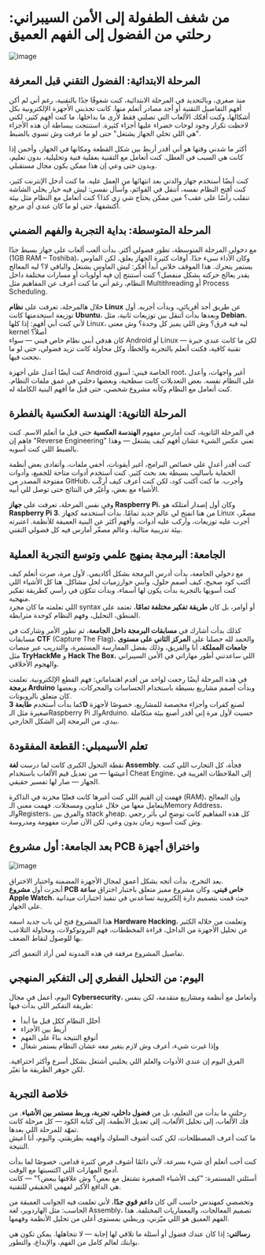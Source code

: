 # من شغف الطفولة إلى الأمن السيبراني: رحلتي من الفضول إلى الفهم العميق
![image](https://github.com/user-attachments/assets/27aad8e7-858e-4969-a181-3c9403d61185)

## المرحلة الابتدائية: الفضول التقني قبل المعرفة

منذ صغري، وبالتحديد في المرحلة الابتدائية، كنت شغوفًا جدًا بالتقنية، رغم أني لم أكن أفهم التفاصيل التقنية أو أجد مصادر أتعلم منها. كانت تجذبني الأجهزة الإلكترونية بكل أشكالها، وكنت أفكك الألعاب التي تصلني فقط لأرى ما بداخلها. ما كنت أفهم كثير، لكني لاحظت تكرار وجود لوحات خضراء عليها أجزاء كثيرة. استنتجت ببساطة أن هذه الأجزاء "هي اللي تخلي الجهاز يشتغل" حتى لو ما عرفت وش تسوي بالضبط.

أكثر ما شدني وقتها هو أني أقدر أربط بين شكل القطعة ومكانها في الجهاز، وأخمن إذا كانت هي السبب في العطل. كنت أتعامل مع التقنية بعقلية فنية وتحليلية، بدون تعليم، وبدون حتى وعي إن هذا ممكن يكون مجال مستقبلي.

كنت أيضًا أستخدم جهاز والدتي بعد انتهائها من العمل عليه. ما كنت أدخل الإنترنت كثير، كنت أفتح النظام نفسه، أتنقل في القوائم، وأسأل نفسي: ليش فيه خيار يخلي الشاشة تنقلب رأسًا على عقب؟ مين ممكن يحتاج شي زي كذا؟ كنت أتعامل مع النظام مثل بيئة أكتشفها، حتى لو ما كان عندي أي مرجع.

## المرحلة المتوسطة: بداية التجربة والفهم الضمني

مع دخولي المرحلة المتوسطة، تطور فضولي أكثر. بدأت ألعب ألعاب على جهاز بسيط جدًا (1GB RAM – Toshiba)، وكان الأداء سيء جدًا. أوقات كثيرة الجهاز يعلق، لكن الماوس يستمر يتحرك. هذا الموقف خلاني أبدأ أفكر: ليش الماوس يشتغل والباقي لا؟ ليه المعالج يقدر يعالج حركته بشكل منفصل؟ كنت أستنتج إن فيه أولويات أو مسارات مختلفة داخل النظام، رغم أني ما كنت أعرف عن المفاهيم مثل Multithreading أو Process Scheduling.

خلال هالمرحلة، تعرفت على **نظام Linux** عن طريق أحد أقربائي، وبدأت أجربه. أول توزيعة استخدمتها كانت **Ubuntu**، وبعدها بدأت أتنقل بين توزيعات ثانية، مثل **Debian**، لأني كنت أبي أفهم: إذا كلها Linux، ليه فيه فرق؟ وش اللي يميز كل وحدة؟ وش معنى kernel أصلاً؟  
كان هدفي أبني نظام خاص فيني — سواء Android أو Linux — لكن ما كانت عندي خبرة تقنية كافية، فكنت أتعلم بالتجربة والخطأ، وكل محاولة كانت تزيد فضولي، حتى لو ما نجحت فيها.

كنت أيضًا أعدل على أجهزة Android الخاصة فيني: أسوي root، أغير واجهات، وأعدل على النظام نفسه. بعض التعديلات كانت سطحية، وبعضها دخلني في عمق ملفات النظام. كنت أتعامل مع النظام وكأنه مشروع شخصي، حتى قبل ما أفهم البنية الكاملة له.

## المرحلة الثانوية: الهندسة العكسية بالفطرة

في المرحلة الثانوية، كنت أمارس مفهوم **الهندسة العكسية** حتى قبل ما أتعلم الاسم. كنت فاهم إن "Reverse Engineering" تعني عكس الشيء عشان أفهم كيف يشتغل — وهذا بالضبط اللي كنت أسويه.

كنت أقدر أعدل على خصائص البرامج، أغير أيقونات، أخفي ملفات، وأتفادى بعض أنظمة الحماية بأساليب بسيطة بعد بحث كثير. كنت أستخدم أدوات متاحة للجميع، وأدوات مفتوحة المصدر من GitHub، وأجرب. ما كنت أكتب كود، لكن كنت أعرف كيف أركّب الأشياء مع بعض، وأغيّر في النتائج حتى توصل للي أبيه.

وفي نفس المرحلة، تعرفت على **جهاز Raspberry Pi**، وكان أول إصدار أمتلكه هو **Raspberry Pi 3**. من هنا انفتح لي عالم جديد تمامًا. بدأت أستخدمه كجهاز Linux مصغّر، أجرب عليه توزيعات، وأركب عليه أدوات، وأفهم أكثر عن البنية العميقة للأنظمة. اعتبرته بيئة تدريبية مثالية، وعالم مصغّر أمارس فيه كل فضولي التقني.

## الجامعة: البرمجة بمنهج علمي وتوسع التجربة العملية

مع دخولي الجامعة، بدأت أدرس البرمجة بشكل أكاديمي. لأول مرة، صرت أتعلم كيف أكتب كود صحيح، كيف أصمم حلول، وأبني خوارزميات لحل مشاكل. هنا كل الأشياء اللي كنت أسويها بالتجربة بدأت يكون لها أسماء، وبدأت تتكوّن في رأسي كطريقة تفكير منهجية.  
اللي تعلمته ما كان مجرد syntax أو أوامر، بل كان **طريقة تفكير مختلفة تمامًا**، تعتمد على المنطق، التحليل، وفهم النظام كوحدة مترابطة.

كذلك بدأت أشارك في **مسابقات البرمجة داخل الجامعة**، ثم تطور الأمر وشاركت في مسابقات **CTF** (Capture The Flag)، والحمد لله حصلنا على **المركز الثاني على مستوى جامعات المملكة**، أنا والفريق، وذلك بفضل الممارسة المستمرة، والتدريب عبر منصات مثل **TryHackMe** و **Hack The Box**، اللي ساعدتني أطور مهاراتي في الأمن السيبراني والهجوم الأخلاقي.

في هذه المرحلة أيضًا رجعت لواحد من أقدم اهتماماتي: فهم القطع الإلكترونية. تعلمت **برمجة Arduino** وبدأت أصمم مشاريع بسيطة باستخدام الحساسات والمحركات، وبعضها كان متعلق بالروبوتات.  
كما بدأت أستخدم **طابعة 3D** لصنع كفرات وأجزاء مخصصة للمشاريع، خصوصًا لأجهزة صغيرة مثل الـRaspberry Pi والـArduino. حسيت لأول مرة إني أقدر أصنع بيئة متكاملة بيدي، من البرمجة إلى الشكل الخارجي.

## تعلم الأسيمبلي: القطعة المفقودة

نقطة التحول الكبرى كانت لما درست **لغة Assembly**. فجأة، كل التجارب اللي كنت أعيشها — من تعديل قيم الألعاب باستخدام Cheat Engine، إلى الملاحظات الغريبة في الجهاز — صار لها تفسير حقيقي.

فهمت إن القيم اللي كنت أغيرها كانت فعليًا مخزنة في الذاكرة (RAM)، وإن المعالج يتعامل معها من خلال عناوين ومسجلات. فهمت معنى الـMemory Address، والـRegisters، والفرق بين stack وheap. كل هذه المفاهيم كانت توضح لي بأثر رجعي وش كنت أسويه زمان بدون وعي، لكن الآن صارت مفهومة ومدروسة.

## بعد الجامعة: أول مشروع PCB واختراق أجهزة
![image](https://github.com/user-attachments/assets/ae21ba8f-c703-4e3f-a69b-3e1de06cc930)

بعد التخرج، بدأت أتجه بشكل أعمق لمجال الأجهزة المضمنة واختبار الاختراق.  
أنجزت أول **مشروع PCB خاص فيني**، وكان مشروع مميز متعلق باختبار اختراق **ساعة Apple Watch**، حيث قمت بتصميم دارة إلكترونية تساعدني في تنفيذ اختبارات ميدانية على الجهاز.

هذا المشروع فتح لي باب جديد اسمه **Hardware Hacking**، وتعلمت من خلاله الكثير عن تحليل الأجهزة من الداخل، قراءة المخططات، فهم البروتوكولات، ومحاولة التلاعب بها للوصول لنقاط الضعف.

تفاصيل المشروع مرفقة في هذه المدونة لمن أراد التعمق أكثر.

## اليوم: من التحليل الفطري إلى التفكير المنهجي

اليوم، أعمل في مجال **Cybersecurity**، وأتعامل مع أنظمة ومشاريع متقدمة، لكن بنفس طريقة التفكير اللي بدأت فيها:  
- أحلل النظام ككل قبل ما أبدأ  
- أربط بين الأجزاء  
- أتوقع النتيجة بناءً على الفهم  
- وإذا غيرت شيء، أعرف وش لازم يتغير معه عشان النظام يستمر شغال

الفرق اليوم إن عندي الأدوات والعلم اللي يخليني أشتغل بشكل أسرع وأكثر احترافية. لكن جوهر الطريقة ما تغيّر.

## خلاصة التجربة

رحلتي ما بدأت من التعليم، بل من **فضول داخلي، تجربة، وربط مستمر بين الأشياء**. من فك الألعاب، إلى تحليل الألعاب، إلى تعديل الأنظمة، إلى كتابة الكود — كل مرحلة كانت تمهّد للمرحلة اللي بعدها.  
ما كنت أعرف المصطلحات، لكن كنت أشوف السلوك وأفهمه بطريقتي. واليوم، أنا أعيش النتيجة.

كنت أحب أتعلم أي شيء بسرعة، لأني دائمًا أشوف فرص كثيرة قدامي، خصوصًا لما بدأت أدمج المهارات اللي اكتسبتها مع الوقت.  
أسئلتي المستمرة: "كيف الأشياء الصغيرة تشتغل مع بعض؟ وش علاقتها ببعض؟" — كانت هي الدافع الأكبر لفهمي الحقيقي للتقنية.

وتخصصي كمهندس حاسب آلي كان **داعم قوي جدًا**، لأني تعلمت فيه الجوانب العميقة من الحاسب: مثل الهاردوير، لغة Assembly، تصميم المعالجات، والمعماريات المختلفة. هذا الفهم العميق هو اللي ميّزني، وربطني بمستوى أعلى من تحليل الأنظمة وفهمها.

**رسالتي:** إذا كان عندك فضول أو أسئلة ما تلاقي لها إجابة — لا تتجاهلها. يمكن تكون هي بوابتك لعالم كامل من الفهم، والإبداع، والتطور.
